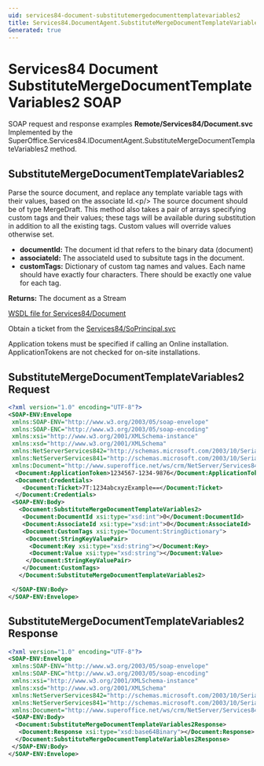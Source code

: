 ```yaml
---
uid: services84-document-substitutemergedocumenttemplatevariables2
title: Services84.DocumentAgent.SubstituteMergeDocumentTemplateVariables2 SOAP
Generated: true
---
```


# Services84 Document SubstituteMergeDocumentTemplateVariables2 SOAP

SOAP request and response examples **Remote/Services84/Document.svc**
Implemented by the <see cref="M:SuperOffice.Services84.IDocumentAgent.SubstituteMergeDocumentTemplateVariables2">SuperOffice.Services84.IDocumentAgent.SubstituteMergeDocumentTemplateVariables2</see> method.

## SubstituteMergeDocumentTemplateVariables2

Parse the source document, and replace any template variable tags with their values, based on the associate Id.&lt;p/&gt; The source document should be of type MergeDraft. This method also takes a pair of arrays specifying custom tags and their values; these tags will be available during substitution in addition to all the existing tags. Custom values will override values otherwise set.

* **documentId:** The document id that refers to the binary data (document)
* **associateId:** The associateId used to subsitute tags in the document.
* **customTags:** Dictionary of custom tag names and values. Each name should have exactly four characters. There should be exactly one value for each tag.

**Returns:** The document as a Stream


[WSDL file for Services84/Document](../Services84-Document.md)

Obtain a ticket from the [Services84/SoPrincipal.svc](../SoPrincipal/index.md)

Application tokens must be specified if calling an Online installation. ApplicationTokens are not checked for on-site installations.

## SubstituteMergeDocumentTemplateVariables2 Request

```xml
<?xml version="1.0" encoding="UTF-8"?>
<SOAP-ENV:Envelope
 xmlns:SOAP-ENV="http://www.w3.org/2003/05/soap-envelope"
 xmlns:SOAP-ENC="http://www.w3.org/2003/05/soap-encoding"
 xmlns:xsi="http://www.w3.org/2001/XMLSchema-instance"
 xmlns:xsd="http://www.w3.org/2001/XMLSchema"
 xmlns:NetServerServices842="http://schemas.microsoft.com/2003/10/Serialization/Arrays"
 xmlns:NetServerServices841="http://schemas.microsoft.com/2003/10/Serialization/"
 xmlns:Document="http://www.superoffice.net/ws/crm/NetServer/Services84">
  <Document:ApplicationToken>1234567-1234-9876</Document:ApplicationToken>
  <Document:Credentials>
    <Document:Ticket>7T:1234abcxyzExample==</Document:Ticket>
  </Document:Credentials>
 <SOAP-ENV:Body>
   <Document:SubstituteMergeDocumentTemplateVariables2>
    <Document:DocumentId xsi:type="xsd:int">0</Document:DocumentId>
    <Document:AssociateId xsi:type="xsd:int">0</Document:AssociateId>
    <Document:CustomTags xsi:type="Document:StringDictionary">
     <Document:StringKeyValuePair>
      <Document:Key xsi:type="xsd:string"></Document:Key>
      <Document:Value xsi:type="xsd:string"></Document:Value>
     </Document:StringKeyValuePair>
    </Document:CustomTags>
   </Document:SubstituteMergeDocumentTemplateVariables2>

 </SOAP-ENV:Body>
</SOAP-ENV:Envelope>

```


## SubstituteMergeDocumentTemplateVariables2 Response

```xml
<?xml version="1.0" encoding="UTF-8"?>
<SOAP-ENV:Envelope
 xmlns:SOAP-ENV="http://www.w3.org/2003/05/soap-envelope"
 xmlns:SOAP-ENC="http://www.w3.org/2003/05/soap-encoding"
 xmlns:xsi="http://www.w3.org/2001/XMLSchema-instance"
 xmlns:xsd="http://www.w3.org/2001/XMLSchema"
 xmlns:NetServerServices842="http://schemas.microsoft.com/2003/10/Serialization/Arrays"
 xmlns:NetServerServices841="http://schemas.microsoft.com/2003/10/Serialization/"
 xmlns:Document="http://www.superoffice.net/ws/crm/NetServer/Services84">
 <SOAP-ENV:Body>
  <Document:SubstituteMergeDocumentTemplateVariables2Response>
   <Document:Response xsi:type="xsd:base64Binary"></Document:Response>
  </Document:SubstituteMergeDocumentTemplateVariables2Response>
 </SOAP-ENV:Body>
</SOAP-ENV:Envelope>

```

